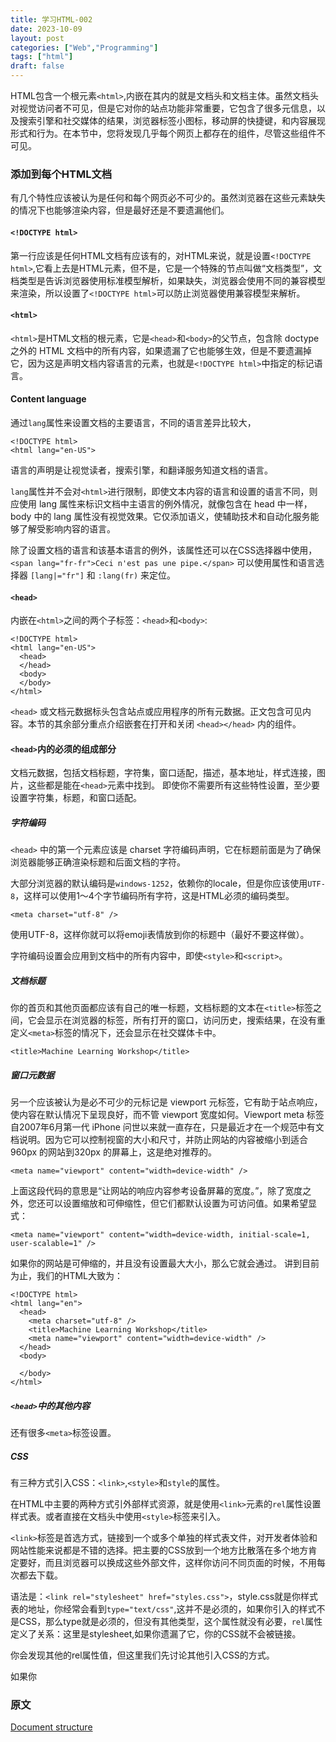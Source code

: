 ```yaml
---
title: 学习HTML-002
date: 2023-10-09
layout: post
categories: ["Web","Programming"]
tags: ["html"]
draft: false
---
```


HTML包含一个根元素`<html>`,内嵌在其内的就是文档头和文档主体。虽然文档头对视觉访问者不可见，但是它对你的站点功能非常重要，它包含了很多元信息，以及搜索引擎和社交媒体的结果，浏览器标签小图标，移动屏的快捷键，和内容展现形式和行为。在本节中，您将发现几乎每个网页上都存在的组件，尽管这些组件不可见。


### 添加到每个HTML文档

有几个特性应该被认为是任何和每个网页必不可少的。虽然浏览器在这些元素缺失的情况下也能够渲染内容，但是最好还是不要遗漏他们。

#### `<!DOCTYPE html>`

第一行应该是任何HTML文档有应该有的，对HTML来说，就是设置`<!DOCTYPE html>`,它看上去是HTML元素，但不是，它是一个特殊的节点叫做“文档类型”，文档类型是告诉浏览器使用标准模型解析，如果缺失，浏览器会使用不同的兼容模型来渲染，所以设置了`<!DOCTYPE html>`可以防止浏览器使用兼容模型来解析。

#### `<html>`

`<html>`是HTML文档的根元素，它是`<head>`和`<body>`的父节点，包含除 doctype 之外的 HTML 文档中的所有内容，如果遗漏了它也能够生效，但是不要遗漏掉它，因为这是声明文档内容语言的元素，也就是`<!DOCTYPE html>`中指定的标记语言。

#### Content language

通过`lang`属性来设置文档的主要语言，不同的语言差异比较大，

```
<!DOCTYPE html>
<html lang="en-US">
```
语言的声明是让视觉读者，搜索引擎，和翻译服务知道文档的语言。

`lang`属性并不会对`<html>`进行限制，即使文本内容的语言和设置的语言不同，则应使用 lang 属性来标识文档中主语言的例外情况，就像包含在 head 中一样，body 中的 lang 属性没有视觉效果。它仅添加语义，使辅助技术和自动化服务能够了解受影响内容的语言。

除了设置文档的语言和该基本语言的例外，该属性还可以在CSS选择器中使用，`<span lang="fr-fr">Ceci n'est pas une pipe.</span>` 可以使用属性和语言选择器 `[lang|="fr"]` 和 `:lang(fr)` 来定位。

#### `<head>`

内嵌在`<html>`之间的两个子标签：`<head>`和`<body>`:

```
<!DOCTYPE html>
<html lang="en-US">
  <head>
  </head>
  <body>
  </body>
</html>

```
`<head>` 或文档元数据标头包含站点或应用程序的所有元数据。正文包含可见内容。本节的其余部分重点介绍嵌套在打开和关闭 `<head></head>` 内的组件。

#### `<head>`内的必须的组成部分

文档元数据，包括文档标题，字符集，窗口适配，描述，基本地址，样式连接，图片，这些都是能在`<head>`元素中找到。
即使你不需要所有这些特性设置，至少要设置字符集，标题，和窗口适配。

##### 字符编码

`<head>` 中的第一个元素应该是 charset 字符编码声明，它在标题前面是为了确保浏览器能够正确渲染标题和后面文档的字符。

大部分浏览器的默认编码是`windows-1252`，依赖你的locale，但是你应该使用`UTF-8`，这样可以使用1～4个字节编码所有字符，这是HTML必须的编码类型。

```
<meta charset="utf-8" />
```
使用UTF-8，这样你就可以将emoji表情放到你的标题中（最好不要这样做）。

字符编码设置会应用到文档中的所有内容中，即使`<style>`和`<script>`。


##### 文档标题

你的首页和其他页面都应该有自己的唯一标题，文档标题的文本在`<title>`标签之间，它会显示在浏览器的标签，所有打开的窗口，访问历史，搜索结果，在没有重定义`<meta>`标签的情况下，还会显示在社交媒体卡中。

```
<title>Machine Learning Workshop</title>
```

##### 窗口元数据

另一个应该被认为是必不可少的元标记是 viewport 元标签，它有助于站点响应，使内容在默认情况下呈现良好，而不管 viewport 宽度如何。Viewport meta 标签自2007年6月第一代 iPhone 问世以来就一直存在，只是最近才在一个规范中有文档说明。因为它可以控制视窗的大小和尺寸，并防止网站的内容被缩小到适合960px 的网站到320px 的屏幕上，这是绝对推荐的。

```
<meta name="viewport" content="width=device-width" />
```
上面这段代码的意思是“让网站的响应内容参考设备屏幕的宽度。”，除了宽度之外，您还可以设置缩放和可伸缩性，但它们都默认设置为可访问值。如果希望显式：

```
<meta name="viewport" content="width=device-width, initial-scale=1, user-scalable=1" />
```

如果你的网站是可伸缩的，并且没有设置最大大小，那么它就会通过。
讲到目前为止，我们的HTML大致为：

```
<!DOCTYPE html>
<html lang="en">
  <head>
    <meta charset="utf-8" />
    <title>Machine Learning Workshop</title>
    <meta name="viewport" content="width=device-width" />
  </head>
  <body>

  </body>
</html>
```

##### `<head>`中的其他内容

还有很多`<meta>`标签设置。

##### CSS

有三种方式引入CSS：`<link>`,`<style>`和`style`的属性。

在HTML中主要的两种方式引外部样式资源，就是使用`<link>`元素的`rel`属性设置样式表。或者直接在文档头中使用`<style>`标签来引入。

`<link>`标签是首选方式，链接到一个或多个单独的样式表文件，对开发者体验和网站性能来说都是不错的选择。把主要的CSS放到一个地方比散落在多个地方肯定要好，而且浏览器可以换成这些外部文件，这样你访问不同页面的时候，不用每次都去下载。

语法是：`<link rel="stylesheet" href="styles.css">`，style.css就是你样式表的地址，你经常会看到`type="text/css"`,这并不是必须的，如果你引入的样式不是CSS，那么type就是必须的，但没有其他类型，这个属性就没有必要，`rel`属性定义了关系：这里是stylesheet,如果你遗漏了它，你的CSS就不会被链接。

你会发现其他的rel属性值，但这里我们先讨论其他引入CSS的方式。

如果你

### 原文

[Document structure](https://web.dev/learn/html/document-structure/)
